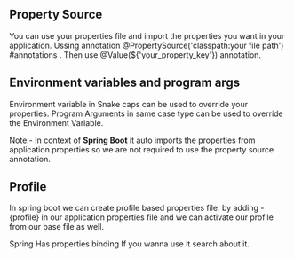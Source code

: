 ## Property Source
You can use your properties file and import the properties you want in your application. Ussing annotation @PropertySource('classpath:your file path') #annotations . Then use @Value(${'your_property_key'}) annotation.

## Environment variables and program args
Environment variable in Snake caps can be used to override your properties.
Program Arguments in same case type can be used to override the Environment Variable.

Note:- In context of **Spring Boot** it auto imports the properties from application.properties so we are not required to use the property source annotation.

## Profile
In spring boot we can create profile based properties file. by adding -{profile} in our application properties file and we can activate our profile from our base file as well.

Spring Has properties binding  If you wanna use it search about it.

